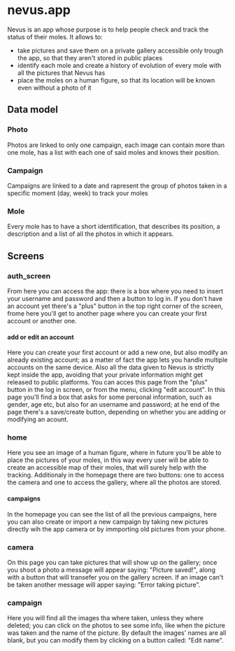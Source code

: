 # nevus.app
Nevus is an app whose purpose is to help people check and track the status of their moles. It allows to: 
- take pictures and save them on a private gallery accessible only trough the app, so that they aren't stored in public places
- identify each mole and create a history of evolution of every mole with all the pictures that Nevus has
- place the moles on a human figure, so that its location will be known even without a photo of it

## Data model
### Photo
Photos are linked to only one campaign, each image can contain more than one mole, has a list with each one of said moles and knows their position.   
### Campaign
Campaigns are linked to a date and rapresent the group of photos taken in a specific moment (day, week) to track your moles
### Mole
Every mole has to have a short identification, that describes its position, a description and a list of all the photos in which it appears.

## Screens
### auth_screen
From here you can access the app: there is a box where you need to insert your username and password and then a button to log in. If you don't have an account yet there's a "plus" button in the top right corner of the screen, frome here you'll get to another page where you can create your first account or another one.
#### add or edit an account
Here you can create your first account or add a new one, but also modify an already existing account; as a matter of fact the app lets you handle multiple accounts on the same device. Also all the data given to Nevus is strictly kept inside the app, avoiding that your private information might get released to public platforms. You can acces this page from the "plus" button in the log in screen, or from the menu, clicking "edit account". In this page you'll find a box that asks for some personal information, such as gender, age etc, but also for an username and password; at he end of the page there's a save/create button, depending on whether you are adding or modifying an acount.
### home
Here you see an image of a human figure, where in future you'll be able to place the pictures of your moles, in this way every user will be able to create an accessible map of their moles, that will surely help with the tracking. Additionaly in the homepage there are two buttons: one to access the camera and one to access the gallery, where all the photos are stored.
#### campaigns
In the homepage you can see the list of all the previous campaigns, here you can also create or import a new campaign by taking new pictures directly wih the app camera or by immporting old pictures from your phone.
### camera
On this page you can take pictures that will show up on the gallery; once you shoot a photo a message will appear saying: "Picture saved!", along with a button that will transefer you on the gallery screen. If an image can't be taken another message will apper saying: "Error taking picture".
### campaign
Here you will find all the images tha where taken, unless they where deleted; you can click on the photos to see some info, like when the picture was taken and the name of the picture. By default the images' names are all blank, but you can modify them by clicking on a button called: "Edit name".